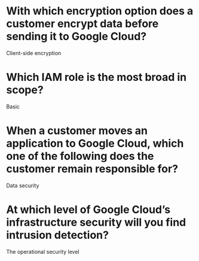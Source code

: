 # With which encryption option does a customer encrypt data before sending it to Google Cloud?
Client-side encryption

# Which IAM role is the most broad in scope?
Basic

# When a customer moves an application to Google Cloud, which one of the following does the customer remain responsible for?
Data security

# At which level of Google Cloud’s infrastructure security will you find intrusion detection?
The operational security level

